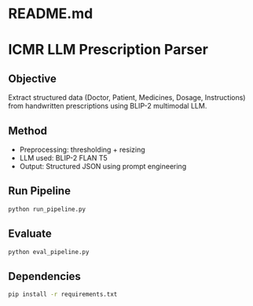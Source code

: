 # README.md
# ICMR LLM Prescription Parser

## Objective
Extract structured data (Doctor, Patient, Medicines, Dosage, Instructions) from handwritten prescriptions using BLIP-2 multimodal LLM.

## Method
- Preprocessing: thresholding + resizing
- LLM used: BLIP-2 FLAN T5
- Output: Structured JSON using prompt engineering

## Run Pipeline
```bash
python run_pipeline.py
```

## Evaluate
```bash
python eval_pipeline.py
```

## Dependencies
```bash
pip install -r requirements.txt

